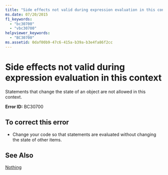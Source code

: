 ```yaml
---
title: "Side effects not valid during expression evaluation in this context"
ms.date: 07/20/2015
f1_keywords: 
  - "bc30700"
  - "vbc30700"
helpviewer_keywords: 
  - "BC30700"
ms.assetid: 0daf00b9-47c6-415a-b39a-b3e4fa86f2cc
---
```

# Side effects not valid during expression evaluation in this context
Statements that change the state of an object are not allowed in this context.  
  
 **Error ID:** BC30700  
  
## To correct this error  
  
- Change your code so that statements are evaluated without changing the state of other items.  
  
## See Also  
 [Nothing](../../visual-basic/language-reference/nothing.md)
